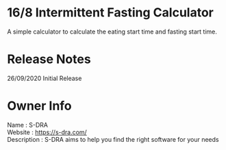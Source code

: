 # 16/8 Intermittent Fasting Calculator
A simple calculator to calculate the eating start time and fasting start time.

# Release Notes
26/09/2020 Initial Release


# Owner Info 
Name : S-DRA<br/>
Website : https://s-dra.com/ <br/>
Description : S-DRA aims to help you find the right software for your needs 
